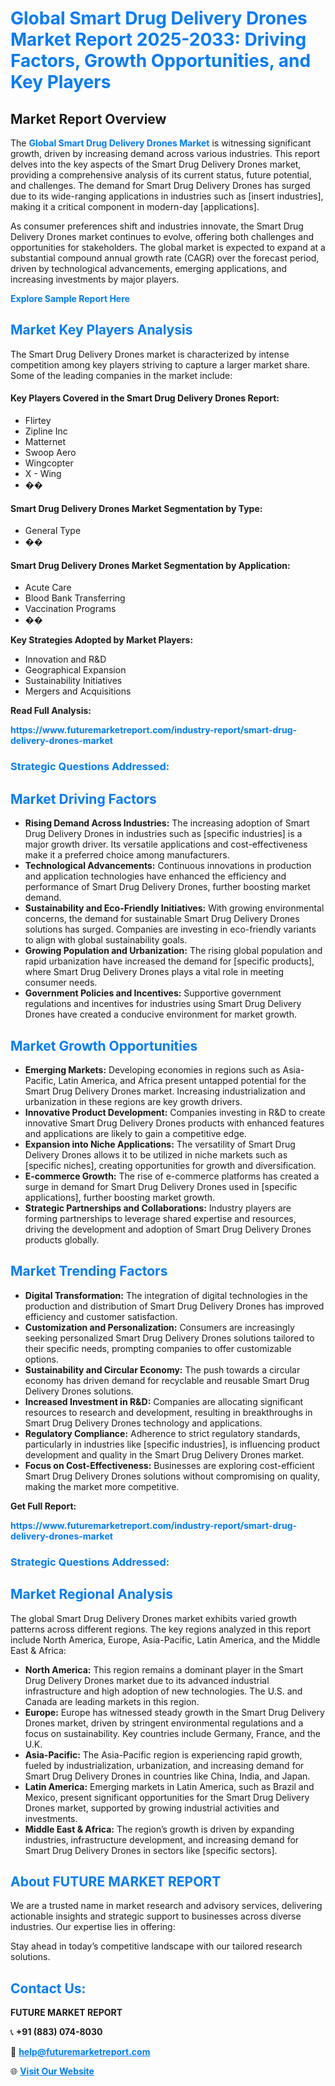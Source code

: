 <h1 style="color: #007BFF;">Global Smart Drug Delivery Drones Market Report 2025-2033: Driving Factors, Growth Opportunities, and Key Players</h1>

<section id="overview">
<h2>Market Report Overview</h2>
<p>The <a href="https://www.futuremarketreport.com/industry-report/smart-drug-delivery-drones-market" style="color: #007BFF; text-decoration: none;"><strong>Global Smart Drug Delivery Drones Market</strong></a> is witnessing significant growth, driven by increasing demand across various industries. This report delves into the key aspects of the Smart Drug Delivery Drones market, providing a comprehensive analysis of its current status, future potential, and challenges. The demand for Smart Drug Delivery Drones has surged due to its wide-ranging applications in industries such as [insert industries], making it a critical component in modern-day [applications].</p>
<p>As consumer preferences shift and industries innovate, the Smart Drug Delivery Drones market continues to evolve, offering both challenges and opportunities for stakeholders. The global market is expected to expand at a substantial compound annual growth rate (CAGR) over the forecast period, driven by technological advancements, emerging applications, and increasing investments by major players.</p>
</section>

<section id="overview">
<p><a href="https://www.futuremarketreport.com/request-sample/reportId=118272" style="color: #007BFF; text-decoration: none;"><strong>Explore Sample Report Here</strong></a></p>
</section>

<section id="key-players">
<h2 style="color: #007BFF;">Market Key Players Analysis</h2>
<p>The Smart Drug Delivery Drones market is characterized by intense competition among key players striving to capture a larger market share. Some of the leading companies in the market include:</p>
<h4>Key Players Covered in the Smart Drug Delivery Drones Report:</h4>
<ul><li>Flirtey</li><li>Zipline Inc</li><li>Matternet</li><li>Swoop Aero</li><li>Wingcopter</li><li>X - Wing</li><li>��</li></ul>
<h4>Smart Drug Delivery Drones Market Segmentation by Type:</h4>
<ul><li>General Type</li><li>��</li></ul>

<h4>Smart Drug Delivery Drones Market Segmentation by Application:</h4>
<ul><li>Acute Care</li><li>Blood Bank Transferring</li><li>Vaccination Programs</li><li>��</li></ul>
<p><strong>Key Strategies Adopted by Market Players:</strong></p>
<ul>
<li>Innovation and R&D</li>
<li>Geographical Expansion</li>
<li>Sustainability Initiatives</li>
<li>Mergers and Acquisitions</li>
</ul>
</section>

<section>
<p><strong>Read Full Analysis: </strong></p><a href="https://www.futuremarketreport.com/industry-report/smart-drug-delivery-drones-market" style="color: #007BFF; text-decoration: none;"><strong>https://www.futuremarketreport.com/industry-report/smart-drug-delivery-drones-market</strong></a>
<h3 style="color: #007BFF;">Strategic Questions Addressed:</h3>
</section>

<section id="driving-factors">
<h2 style="color: #007BFF;">Market Driving Factors</h2>
<ul>
<li><strong>Rising Demand Across Industries:</strong> The increasing adoption of Smart Drug Delivery Drones in industries such as [specific industries] is a major growth driver. Its versatile applications and cost-effectiveness make it a preferred choice among manufacturers.</li>
<li><strong>Technological Advancements:</strong> Continuous innovations in production and application technologies have enhanced the efficiency and performance of Smart Drug Delivery Drones, further boosting market demand.</li>
<li><strong>Sustainability and Eco-Friendly Initiatives:</strong> With growing environmental concerns, the demand for sustainable Smart Drug Delivery Drones solutions has surged. Companies are investing in eco-friendly variants to align with global sustainability goals.</li>
<li><strong>Growing Population and Urbanization:</strong> The rising global population and rapid urbanization have increased the demand for [specific products], where Smart Drug Delivery Drones plays a vital role in meeting consumer needs.</li>
<li><strong>Government Policies and Incentives:</strong> Supportive government regulations and incentives for industries using Smart Drug Delivery Drones have created a conducive environment for market growth.</li>
</ul>
</section>

<section id="growth-opportunities">
<h2 style="color: #007BFF;">Market Growth Opportunities</h2>
<ul>
<li><strong>Emerging Markets:</strong> Developing economies in regions such as Asia-Pacific, Latin America, and Africa present untapped potential for the Smart Drug Delivery Drones market. Increasing industrialization and urbanization in these regions are key growth drivers.</li>
<li><strong>Innovative Product Development:</strong> Companies investing in R&D to create innovative Smart Drug Delivery Drones products with enhanced features and applications are likely to gain a competitive edge.</li>
<li><strong>Expansion into Niche Applications:</strong> The versatility of Smart Drug Delivery Drones allows it to be utilized in niche markets such as [specific niches], creating opportunities for growth and diversification.</li>
<li><strong>E-commerce Growth:</strong> The rise of e-commerce platforms has created a surge in demand for Smart Drug Delivery Drones used in [specific applications], further boosting market growth.</li>
<li><strong>Strategic Partnerships and Collaborations:</strong> Industry players are forming partnerships to leverage shared expertise and resources, driving the development and adoption of Smart Drug Delivery Drones products globally.</li>
</ul>
</section>

<section id="trending-factors">
<h2 style="color: #007BFF;">Market Trending Factors</h2>
<ul>
<li><strong>Digital Transformation:</strong> The integration of digital technologies in the production and distribution of Smart Drug Delivery Drones has improved efficiency and customer satisfaction.</li>
<li><strong>Customization and Personalization:</strong> Consumers are increasingly seeking personalized Smart Drug Delivery Drones solutions tailored to their specific needs, prompting companies to offer customizable options.</li>
<li><strong>Sustainability and Circular Economy:</strong> The push towards a circular economy has driven demand for recyclable and reusable Smart Drug Delivery Drones solutions.</li>
<li><strong>Increased Investment in R&D:</strong> Companies are allocating significant resources to research and development, resulting in breakthroughs in Smart Drug Delivery Drones technology and applications.</li>
<li><strong>Regulatory Compliance:</strong> Adherence to strict regulatory standards, particularly in industries like [specific industries], is influencing product development and quality in the Smart Drug Delivery Drones market.</li>
<li><strong>Focus on Cost-Effectiveness:</strong> Businesses are exploring cost-efficient Smart Drug Delivery Drones solutions without compromising on quality, making the market more competitive.</li>
</ul>
</section>

<section>
<p><strong>Get Full Report: </strong></p><a href="https://www.futuremarketreport.com/industry-report/smart-drug-delivery-drones-market" style="color: #007BFF; text-decoration: none;"><strong>https://www.futuremarketreport.com/industry-report/smart-drug-delivery-drones-market</strong></a>
<h3 style="color: #007BFF;">Strategic Questions Addressed:</h3>
</section>


<section id="regional-analysis">
<h2 style="color: #007BFF;">Market Regional Analysis</h2>
<p>The global Smart Drug Delivery Drones market exhibits varied growth patterns across different regions. The key regions analyzed in this report include North America, Europe, Asia-Pacific, Latin America, and the Middle East & Africa:</p>
<ul>
<li><strong>North America:</strong> This region remains a dominant player in the Smart Drug Delivery Drones market due to its advanced industrial infrastructure and high adoption of new technologies. The U.S. and Canada are leading markets in this region.</li>
<li><strong>Europe:</strong> Europe has witnessed steady growth in the Smart Drug Delivery Drones market, driven by stringent environmental regulations and a focus on sustainability. Key countries include Germany, France, and the U.K.</li>
<li><strong>Asia-Pacific:</strong> The Asia-Pacific region is experiencing rapid growth, fueled by industrialization, urbanization, and increasing demand for Smart Drug Delivery Drones in countries like China, India, and Japan.</li>
<li><strong>Latin America:</strong> Emerging markets in Latin America, such as Brazil and Mexico, present significant opportunities for the Smart Drug Delivery Drones market, supported by growing industrial activities and investments.</li>
<li><strong>Middle East & Africa:</strong> The region’s growth is driven by expanding industries, infrastructure development, and increasing demand for Smart Drug Delivery Drones in sectors like [specific sectors].</li>
</ul>
</section>

<footer>
<h2 style="color: #007BFF;">About FUTURE MARKET REPORT</h2>
<p>We are a trusted name in market research and advisory services, delivering actionable insights and strategic support to businesses across diverse industries. Our expertise lies in offering:</p>

<p>Stay ahead in today’s competitive landscape with our tailored research solutions.</p>

<h2 style="color: #007BFF;">Contact Us:</h2>
<p><strong>FUTURE MARKET REPORT</strong></p>
<p>📞 <strong>+91 (883) 074-8030</strong></p>
<p>📧 <strong><a href="mailto:help@futuremarketreport.com" style="color: #007BFF;">help@futuremarketreport.com</a></strong></p>
<p>🌐 <strong><a href="https://www.futuremarketreport.com/" style="color: #007BFF;">Visit Our Website</a></strong></p>
</footer>